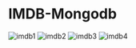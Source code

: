 # IMDB-Mongodb
![imdb1](https://user-images.githubusercontent.com/110925946/209514687-d9f77465-c37c-4b5a-a053-e1949fe18dc3.png)
![imdb2](https://user-images.githubusercontent.com/110925946/209514693-dbe956fd-c36b-4a34-ba94-56a75d088326.png)
![imdb3](https://user-images.githubusercontent.com/110925946/209514696-7d806619-aa2d-436a-9238-9afb0910bb70.png)
![imdb4](https://user-images.githubusercontent.com/110925946/209514701-56d8f1b6-8d93-48c6-8e01-3bfd61ac5902.png)
